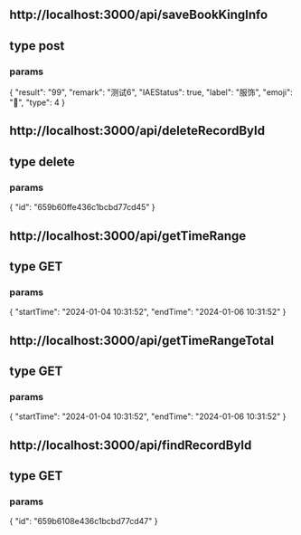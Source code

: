 ## http://localhost:3000/api/saveBookKingInfo
## type post
### params
 {
  "result": "99",
  "remark": "测试6",
  "IAEStatus": true, 
  "label": "服饰",
   "emoji": "👖",
   "type": 4
   }


## http://localhost:3000/api/deleteRecordById
## type delete
### params
{
    "id": "659b60ffe436c1bcbd77cd45"
}


## http://localhost:3000/api/getTimeRange
## type GET
### params
{
    "startTime": "2024-01-04 10:31:52",
    "endTime": "2024-01-06 10:31:52"
}


## http://localhost:3000/api/getTimeRangeTotal
## type GET
### params
{
    "startTime": "2024-01-04 10:31:52",
    "endTime": "2024-01-06 10:31:52"
}

## http://localhost:3000/api/findRecordById
## type GET
### params
{
    "id": "659b6108e436c1bcbd77cd47"
}